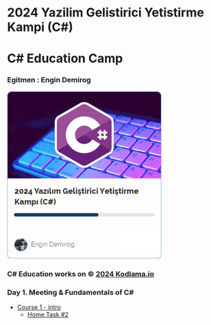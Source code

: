 # 2024 Yazilim Gelistirici Yetistirme Kampi (C#) 
# C# Education Camp
### Egitmen : Engin Demirog 

![Course Logo](/lng_src/Cs_CourseLogo.png)
### C# Education works on &copy; [2024 Kodlama.io](https://www.kodlama.io/)

### Day 1. Meeting & Fundamentals of C#
* [Course 1 - intro](/Day_1/intro)
  * [Home Task #2](/Day_1/homeTask_2/MaskeTakip)